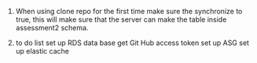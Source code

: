 1. When using clone repo for the first time make sure the synchronize to true, this will make sure that the server can make the table inside assessment2 schema.

2. to do list
set up RDS data base
get Git Hub access token
set up ASG 
set up elastic cache
